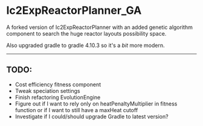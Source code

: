 Ic2ExpReactorPlanner_GA
====================

A forked version of Ic2ExpReactorPlanner with an added genetic algorithm component to search the huge reactor layouts possibility space.

Also upgraded gradle to gradle 4.10.3 so it's a _bit_ more modern.
___
TODO:
---
 - Cost efficiency fitness component
 - Tweak speciation settings
 - Finish refactoring EvolutionEngine
 - Figure out if I want to rely only on heatPenaltyMultiplier in fitness function or if I want to still have a maxHeat cutoff
 - Investigate if I could/should upgrade Gradle to latest version?
